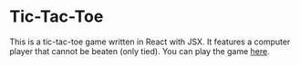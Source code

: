# Tic-Tac-Toe
This is a tic-tac-toe game written in React with JSX.  It features a computer player that cannot be beaten (only tied).
You can play the game [here](https://aryanj-nyc.github.io/react-tic-tac-toe).